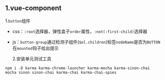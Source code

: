 ## 1.vue-component

1.`button`组件

- css：`:root`选择器，弹性盒子`order`属性，`:not(:first-child)`选择器
- js：`button-group`通过检测子组件(`$el.children`)标签`nodeName`是否为`BUTTON`在`mounted`钩子给出提示

  2.安装单元测试工具

`npm i -D karma karma-chrome-launcher karma-mocha karma-sinon-chai mocha sinon sinon-chai karma-chai karma-chai-spies`
